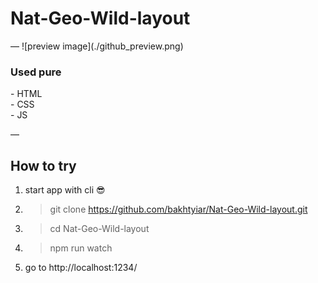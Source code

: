 # Nat-Geo-Wild-layout
—
!\[preview image](./github_preview.png)

### Used pure
\- HTML  
\- CSS  
\- JS

—
## How to try
1. start app with cli 😎
2. > git clone https://github.com/bakhtyiar/Nat-Geo-Wild-layout.git
3. > cd Nat-Geo-Wild-layout
4. > npm run watch
5. go to http://localhost:1234/